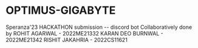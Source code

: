 # OPTIMUS-GIGABYTE
Speranza'23 HACKATHON submission -- discord bot
Collaboratively done by 
ROHIT AGARWAL - 2022ME21332
KARAN DEO BURNWAL - 2022ME21342
RISHIT JAKAHRIA - 2022CS11621
